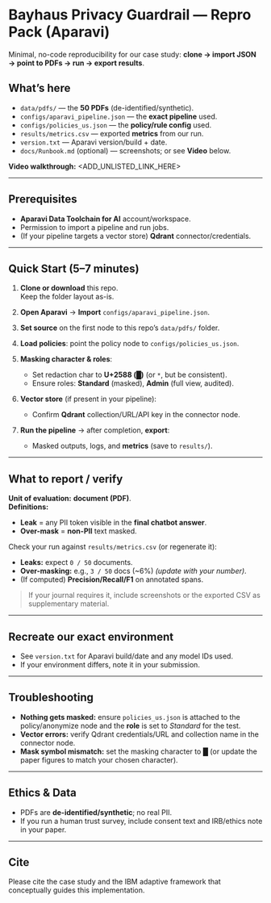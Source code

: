 # Bayhaus Privacy Guardrail — Repro Pack (Aparavi)

Minimal, no-code reproducibility for our case study: **clone → import JSON → point to PDFs → run → export results**.

## What’s here
- `data/pdfs/` — the **50 PDFs** (de-identified/synthetic).
- `configs/aparavi_pipeline.json` — the **exact pipeline** used.
- `configs/policies_us.json` — the **policy/rule config** used.
- `results/metrics.csv` — exported **metrics** from our run.
- `version.txt` — Aparavi version/build + date.
- `docs/Runbook.md` (optional) — screenshots; or see **Video** below.

**Video walkthrough:** <ADD_UNLISTED_LINK_HERE>

---

## Prerequisites
- **Aparavi Data Toolchain for AI** account/workspace.
- Permission to import a pipeline and run jobs.
- (If your pipeline targets a vector store) **Qdrant** connector/credentials.

---

## Quick Start (5–7 minutes)

1. **Clone or download** this repo.  
   Keep the folder layout as-is.

2. **Open Aparavi** → **Import** `configs/aparavi_pipeline.json`.

3. **Set source** on the first node to this repo’s `data/pdfs/` folder.

4. **Load policies**: point the policy node to `configs/policies_us.json`.

5. **Masking character & roles**:  
   - Set redaction char to **U+2588 (█)** (or `*`, but be consistent).  
   - Ensure roles: **Standard** (masked), **Admin** (full view, audited).

6. **Vector store** (if present in your pipeline):  
   - Confirm **Qdrant** collection/URL/API key in the connector node.

7. **Run the pipeline** → after completion, **export**:  
   - Masked outputs, logs, and **metrics** (save to `results/`).

---

## What to report / verify

**Unit of evaluation:** **document (PDF)**.  
**Definitions:**  
- **Leak** = any PII token visible in the **final chatbot answer**.  
- **Over-mask** = **non-PII** text masked.  

Check your run against `results/metrics.csv` (or regenerate it):
- **Leaks:** expect `0 / 50` documents.
- **Over-masking:** e.g., `3 / 50` docs (~6%) *(update with your number)*.
- (If computed) **Precision/Recall/F1** on annotated spans.

> If your journal requires it, include screenshots or the exported CSV as supplementary material.

---

## Recreate our exact environment
- See `version.txt` for Aparavi build/date and any model IDs used.
- If your environment differs, note it in your submission.

---

## Troubleshooting
- **Nothing gets masked:** ensure `policies_us.json` is attached to the policy/anonymize node and the **role** is set to *Standard* for the test.  
- **Vector errors:** verify Qdrant credentials/URL and collection name in the connector node.  
- **Mask symbol mismatch:** set the masking character to **█** (or update the paper figures to match your chosen character).

---

## Ethics & Data
- PDFs are **de-identified/synthetic**; no real PII.  
- If you run a human trust survey, include consent text and IRB/ethics note in your paper.

---

## Cite
Please cite the case study and the IBM adaptive framework that conceptually guides this implementation.
